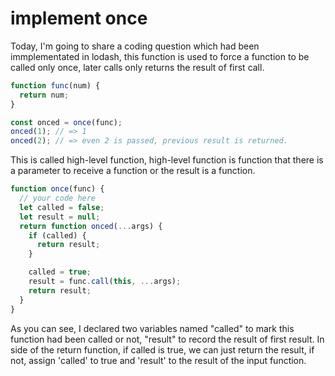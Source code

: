 # implement once

Today, I'm going to share a coding question which had been immplementated in lodash, this function is used to force a function to be called only once, later calls only returns the result of first call.

```js
function func(num) {
  return num;
}

const onced = once(func);
onced(1); // => 1
onced(2); // => even 2 is passed, previous result is returned.
```

This is called high-level function, high-level function is function that there is a parameter to receive a function or the result is a function.

```js
function once(func) {
  // your code here
  let called = false;
  let result = null;
  return function onced(...args) {
    if (called) {
      return result;
    }

    called = true;
    result = func.call(this, ...args);
    return result;
  }
}
```

As you can see, I declared two variables named "called" to mark this function had been called or not, "result" to record the result of first result. In side of the return function, if called is true, we can just return the result,
if not, assign 'called' to true and 'result' to the result of the input function.
